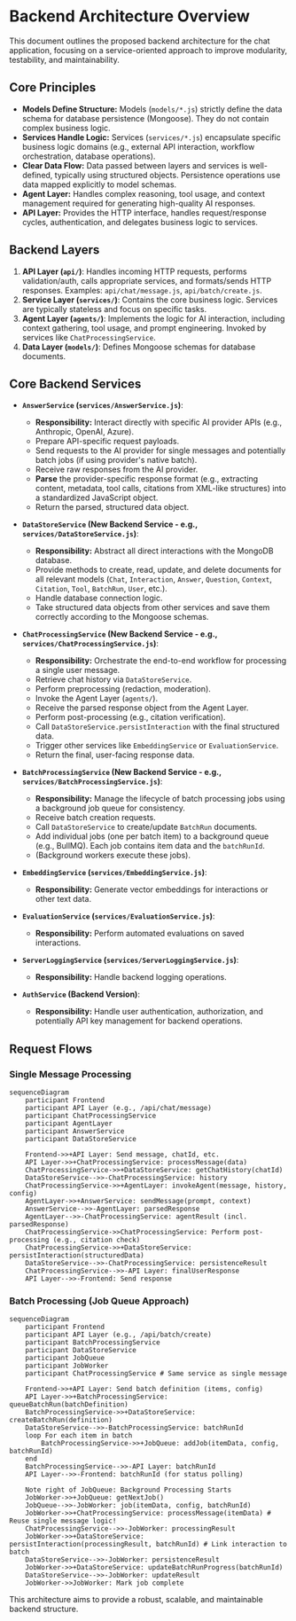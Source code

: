 # Backend Architecture Overview

This document outlines the proposed backend architecture for the chat application, focusing on a service-oriented approach to improve modularity, testability, and maintainability.

## Core Principles

*   **Models Define Structure:** Models (`models/*.js`) strictly define the data schema for database persistence (Mongoose). They do not contain complex business logic.
*   **Services Handle Logic:** Services (`services/*.js`) encapsulate specific business logic domains (e.g., external API interaction, workflow orchestration, database operations).
*   **Clear Data Flow:** Data passed between layers and services is well-defined, typically using structured objects. Persistence operations use data mapped explicitly to model schemas.
*   **Agent Layer:** Handles complex reasoning, tool usage, and context management required for generating high-quality AI responses.
*   **API Layer:** Provides the HTTP interface, handles request/response cycles, authentication, and delegates business logic to services.

## Backend Layers

1.  **API Layer (`api/`)**: Handles incoming HTTP requests, performs validation/auth, calls appropriate services, and formats/sends HTTP responses. Examples: `api/chat/message.js`, `api/batch/create.js`.
2.  **Service Layer (`services/`)**: Contains the core business logic. Services are typically stateless and focus on specific tasks.
3.  **Agent Layer (`agents/`)**: Implements the logic for AI interaction, including context gathering, tool usage, and prompt engineering. Invoked by services like `ChatProcessingService`.
4.  **Data Layer (`models/`)**: Defines Mongoose schemas for database documents.

## Core Backend Services

*   **`AnswerService` (`services/AnswerService.js`)**:
    *   **Responsibility:** Interact directly with specific AI provider APIs (e.g., Anthropic, OpenAI, Azure).
    *   Prepare API-specific request payloads.
    *   Send requests to the AI provider for single messages and potentially batch jobs (if using provider's native batch).
    *   Receive raw responses from the AI provider.
    *   **Parse** the provider-specific response format (e.g., extracting content, metadata, tool calls, citations from XML-like structures) into a standardized JavaScript object.
    *   Return the parsed, structured data object.

*   **`DataStoreService` (New Backend Service - e.g., `services/DataStoreService.js`)**:
    *   **Responsibility:** Abstract all direct interactions with the MongoDB database.
    *   Provide methods to create, read, update, and delete documents for all relevant models (`Chat`, `Interaction`, `Answer`, `Question`, `Context`, `Citation`, `Tool`, `BatchRun`, `User`, etc.).
    *   Handle database connection logic.
    *   Take structured data objects from other services and save them correctly according to the Mongoose schemas.

*   **`ChatProcessingService` (New Backend Service - e.g., `services/ChatProcessingService.js`)**:
    *   **Responsibility:** Orchestrate the end-to-end workflow for processing a single user message.
    *   Retrieve chat history via `DataStoreService`.
    *   Perform preprocessing (redaction, moderation).
    *   Invoke the Agent Layer (`agents/`).
    *   Receive the parsed response object from the Agent Layer.
    *   Perform post-processing (e.g., citation verification).
    *   Call `DataStoreService.persistInteraction` with the final structured data.
    *   Trigger other services like `EmbeddingService` or `EvaluationService`.
    *   Return the final, user-facing response data.

*   **`BatchProcessingService` (New Backend Service - e.g., `services/BatchProcessingService.js`)**:
    *   **Responsibility:** Manage the lifecycle of batch processing jobs using a background job queue for consistency.
    *   Receive batch creation requests.
    *   Call `DataStoreService` to create/update `BatchRun` documents.
    *   Add individual jobs (one per batch item) to a background queue (e.g., BullMQ). Each job contains item data and the `batchRunId`.
    *   (Background workers execute these jobs).

*   **`EmbeddingService` (`services/EmbeddingService.js`)**:
    *   **Responsibility:** Generate vector embeddings for interactions or other text data.

*   **`EvaluationService` (`services/EvaluationService.js`)**:
    *   **Responsibility:** Perform automated evaluations on saved interactions.

*   **`ServerLoggingService` (`services/ServerLoggingService.js`)**:
    *   **Responsibility:** Handle backend logging operations.

*   **`AuthService` (Backend Version)**:
    *   **Responsibility:** Handle user authentication, authorization, and potentially API key management for backend operations.

## Request Flows

### Single Message Processing

```mermaid
sequenceDiagram
    participant Frontend
    participant API Layer (e.g., /api/chat/message)
    participant ChatProcessingService
    participant AgentLayer
    participant AnswerService
    participant DataStoreService

    Frontend->>+API Layer: Send message, chatId, etc.
    API Layer->>+ChatProcessingService: processMessage(data)
    ChatProcessingService->>+DataStoreService: getChatHistory(chatId)
    DataStoreService-->>-ChatProcessingService: history
    ChatProcessingService->>+AgentLayer: invokeAgent(message, history, config)
    AgentLayer->>+AnswerService: sendMessage(prompt, context)
    AnswerService-->>-AgentLayer: parsedResponse
    AgentLayer-->>-ChatProcessingService: agentResult (incl. parsedResponse)
    ChatProcessingService->>ChatProcessingService: Perform post-processing (e.g., citation check)
    ChatProcessingService->>+DataStoreService: persistInteraction(structuredData)
    DataStoreService-->>-ChatProcessingService: persistenceResult
    ChatProcessingService-->>-API Layer: finalUserResponse
    API Layer-->>-Frontend: Send response
```

### Batch Processing (Job Queue Approach)

```mermaid
sequenceDiagram
    participant Frontend
    participant API Layer (e.g., /api/batch/create)
    participant BatchProcessingService
    participant DataStoreService
    participant JobQueue
    participant JobWorker
    participant ChatProcessingService # Same service as single message

    Frontend->>+API Layer: Send batch definition (items, config)
    API Layer->>+BatchProcessingService: queueBatchRun(batchDefinition)
    BatchProcessingService->>+DataStoreService: createBatchRun(definition)
    DataStoreService-->>-BatchProcessingService: batchRunId
    loop For each item in batch
        BatchProcessingService->>+JobQueue: addJob(itemData, config, batchRunId)
    end
    BatchProcessingService-->>-API Layer: batchRunId
    API Layer-->>-Frontend: batchRunId (for status polling)

    Note right of JobQueue: Background Processing Starts
    JobWorker->>+JobQueue: getNextJob()
    JobQueue-->>-JobWorker: job(itemData, config, batchRunId)
    JobWorker->>+ChatProcessingService: processMessage(itemData) # Reuse single message logic!
    ChatProcessingService-->>-JobWorker: processingResult
    JobWorker->>+DataStoreService: persistInteraction(processingResult, batchRunId) # Link interaction to batch
    DataStoreService-->>-JobWorker: persistenceResult
    JobWorker->>+DataStoreService: updateBatchRunProgress(batchRunId)
    DataStoreService-->>-JobWorker: updateResult
    JobWorker->>JobWorker: Mark job complete
```

This architecture aims to provide a robust, scalable, and maintainable backend structure.
